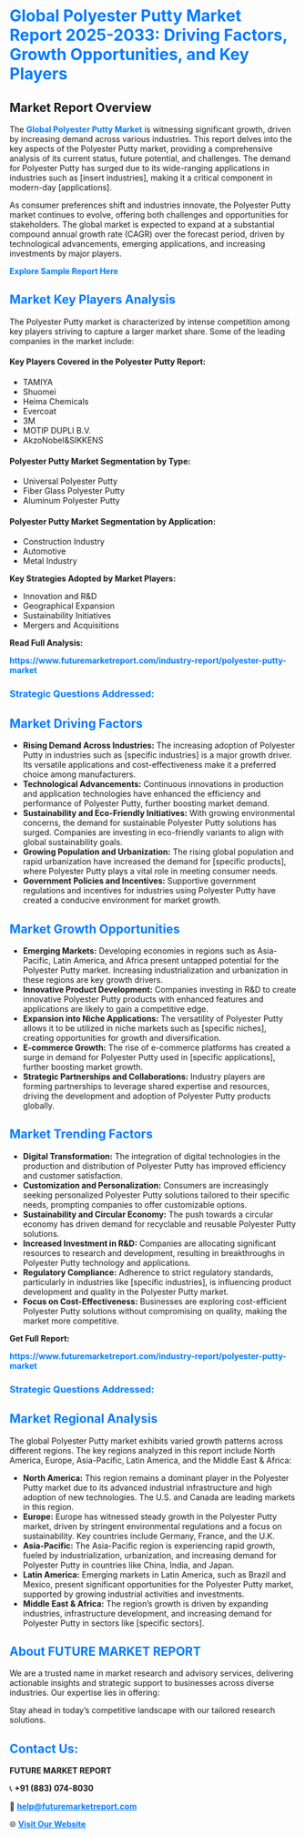 <h1 style="color: #007BFF;">Global Polyester Putty Market Report 2025-2033: Driving Factors, Growth Opportunities, and Key Players</h1>

<section id="overview">
<h2>Market Report Overview</h2>
<p>The <a href="https://www.futuremarketreport.com/industry-report/polyester-putty-market" style="color: #007BFF; text-decoration: none;"><strong>Global Polyester Putty Market</strong></a> is witnessing significant growth, driven by increasing demand across various industries. This report delves into the key aspects of the Polyester Putty market, providing a comprehensive analysis of its current status, future potential, and challenges. The demand for Polyester Putty has surged due to its wide-ranging applications in industries such as [insert industries], making it a critical component in modern-day [applications].</p>
<p>As consumer preferences shift and industries innovate, the Polyester Putty market continues to evolve, offering both challenges and opportunities for stakeholders. The global market is expected to expand at a substantial compound annual growth rate (CAGR) over the forecast period, driven by technological advancements, emerging applications, and increasing investments by major players.</p>
</section>

<section id="overview">
<p><a href="https://www.futuremarketreport.com/request-sample/reportId=55522" style="color: #007BFF; text-decoration: none;"><strong>Explore Sample Report Here</strong></a></p>
</section>

<section id="key-players">
<h2 style="color: #007BFF;">Market Key Players Analysis</h2>
<p>The Polyester Putty market is characterized by intense competition among key players striving to capture a larger market share. Some of the leading companies in the market include:</p>
<h4>Key Players Covered in the Polyester Putty Report:</h4>
<ul><li>TAMIYA</li><li>Shuomei</li><li>Heima Chemicals</li><li>Evercoat</li><li>3M</li><li>MOTIP DUPLI B.V.</li><li>AkzoNobel&amp;SIKKENS</li></ul>
<h4>Polyester Putty Market Segmentation by Type:</h4>
<ul><li>Universal Polyester Putty</li><li>Fiber Glass Polyester Putty</li><li>Aluminum Polyester Putty</li></ul>

<h4>Polyester Putty Market Segmentation by Application:</h4>
<ul><li>Construction Industry</li><li>Automotive</li><li>Metal Industry</li></ul>
<p><strong>Key Strategies Adopted by Market Players:</strong></p>
<ul>
<li>Innovation and R&D</li>
<li>Geographical Expansion</li>
<li>Sustainability Initiatives</li>
<li>Mergers and Acquisitions</li>
</ul>
</section>

<section>
<p><strong>Read Full Analysis: </strong></p><a href="https://www.futuremarketreport.com/industry-report/polyester-putty-market" style="color: #007BFF; text-decoration: none;"><strong>https://www.futuremarketreport.com/industry-report/polyester-putty-market</strong></a>
<h3 style="color: #007BFF;">Strategic Questions Addressed:</h3>
</section>

<section id="driving-factors">
<h2 style="color: #007BFF;">Market Driving Factors</h2>
<ul>
<li><strong>Rising Demand Across Industries:</strong> The increasing adoption of Polyester Putty in industries such as [specific industries] is a major growth driver. Its versatile applications and cost-effectiveness make it a preferred choice among manufacturers.</li>
<li><strong>Technological Advancements:</strong> Continuous innovations in production and application technologies have enhanced the efficiency and performance of Polyester Putty, further boosting market demand.</li>
<li><strong>Sustainability and Eco-Friendly Initiatives:</strong> With growing environmental concerns, the demand for sustainable Polyester Putty solutions has surged. Companies are investing in eco-friendly variants to align with global sustainability goals.</li>
<li><strong>Growing Population and Urbanization:</strong> The rising global population and rapid urbanization have increased the demand for [specific products], where Polyester Putty plays a vital role in meeting consumer needs.</li>
<li><strong>Government Policies and Incentives:</strong> Supportive government regulations and incentives for industries using Polyester Putty have created a conducive environment for market growth.</li>
</ul>
</section>

<section id="growth-opportunities">
<h2 style="color: #007BFF;">Market Growth Opportunities</h2>
<ul>
<li><strong>Emerging Markets:</strong> Developing economies in regions such as Asia-Pacific, Latin America, and Africa present untapped potential for the Polyester Putty market. Increasing industrialization and urbanization in these regions are key growth drivers.</li>
<li><strong>Innovative Product Development:</strong> Companies investing in R&D to create innovative Polyester Putty products with enhanced features and applications are likely to gain a competitive edge.</li>
<li><strong>Expansion into Niche Applications:</strong> The versatility of Polyester Putty allows it to be utilized in niche markets such as [specific niches], creating opportunities for growth and diversification.</li>
<li><strong>E-commerce Growth:</strong> The rise of e-commerce platforms has created a surge in demand for Polyester Putty used in [specific applications], further boosting market growth.</li>
<li><strong>Strategic Partnerships and Collaborations:</strong> Industry players are forming partnerships to leverage shared expertise and resources, driving the development and adoption of Polyester Putty products globally.</li>
</ul>
</section>

<section id="trending-factors">
<h2 style="color: #007BFF;">Market Trending Factors</h2>
<ul>
<li><strong>Digital Transformation:</strong> The integration of digital technologies in the production and distribution of Polyester Putty has improved efficiency and customer satisfaction.</li>
<li><strong>Customization and Personalization:</strong> Consumers are increasingly seeking personalized Polyester Putty solutions tailored to their specific needs, prompting companies to offer customizable options.</li>
<li><strong>Sustainability and Circular Economy:</strong> The push towards a circular economy has driven demand for recyclable and reusable Polyester Putty solutions.</li>
<li><strong>Increased Investment in R&D:</strong> Companies are allocating significant resources to research and development, resulting in breakthroughs in Polyester Putty technology and applications.</li>
<li><strong>Regulatory Compliance:</strong> Adherence to strict regulatory standards, particularly in industries like [specific industries], is influencing product development and quality in the Polyester Putty market.</li>
<li><strong>Focus on Cost-Effectiveness:</strong> Businesses are exploring cost-efficient Polyester Putty solutions without compromising on quality, making the market more competitive.</li>
</ul>
</section>

<section>
<p><strong>Get Full Report: </strong></p><a href="https://www.futuremarketreport.com/industry-report/polyester-putty-market" style="color: #007BFF; text-decoration: none;"><strong>https://www.futuremarketreport.com/industry-report/polyester-putty-market</strong></a>
<h3 style="color: #007BFF;">Strategic Questions Addressed:</h3>
</section>


<section id="regional-analysis">
<h2 style="color: #007BFF;">Market Regional Analysis</h2>
<p>The global Polyester Putty market exhibits varied growth patterns across different regions. The key regions analyzed in this report include North America, Europe, Asia-Pacific, Latin America, and the Middle East & Africa:</p>
<ul>
<li><strong>North America:</strong> This region remains a dominant player in the Polyester Putty market due to its advanced industrial infrastructure and high adoption of new technologies. The U.S. and Canada are leading markets in this region.</li>
<li><strong>Europe:</strong> Europe has witnessed steady growth in the Polyester Putty market, driven by stringent environmental regulations and a focus on sustainability. Key countries include Germany, France, and the U.K.</li>
<li><strong>Asia-Pacific:</strong> The Asia-Pacific region is experiencing rapid growth, fueled by industrialization, urbanization, and increasing demand for Polyester Putty in countries like China, India, and Japan.</li>
<li><strong>Latin America:</strong> Emerging markets in Latin America, such as Brazil and Mexico, present significant opportunities for the Polyester Putty market, supported by growing industrial activities and investments.</li>
<li><strong>Middle East & Africa:</strong> The region’s growth is driven by expanding industries, infrastructure development, and increasing demand for Polyester Putty in sectors like [specific sectors].</li>
</ul>
</section>

<footer>
<h2 style="color: #007BFF;">About FUTURE MARKET REPORT</h2>
<p>We are a trusted name in market research and advisory services, delivering actionable insights and strategic support to businesses across diverse industries. Our expertise lies in offering:</p>

<p>Stay ahead in today’s competitive landscape with our tailored research solutions.</p>

<h2 style="color: #007BFF;">Contact Us:</h2>
<p><strong>FUTURE MARKET REPORT</strong></p>
<p>📞 <strong>+91 (883) 074-8030</strong></p>
<p>📧 <strong><a href="mailto:help@futuremarketreport.com" style="color: #007BFF;">help@futuremarketreport.com</a></strong></p>
<p>🌐 <strong><a href="https://www.futuremarketreport.com/" style="color: #007BFF;">Visit Our Website</a></strong></p>
</footer>